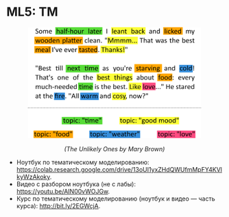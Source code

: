 # ML5: TM

<p align="center">
  <img src="images/topics-in-a-piece-of-text2.png" width="80%">
</p>
<p align="center">
  <em>(The Unlikely Ones by Mary Brown)</em>
</p>

* Ноутбук по тематическому моделированию: https://colab.research.google.com/drive/13oUI1yxZHdQWUfmMpFY4KVlkyWzAkoky.
* Видео с разбором ноутбука (не с лабы): https://youtu.be/AIN00vWOJGw.
* Курс по тематическому моделированию (ноутбук и видео — часть курса): http://bit.ly/2EGWcjA.
